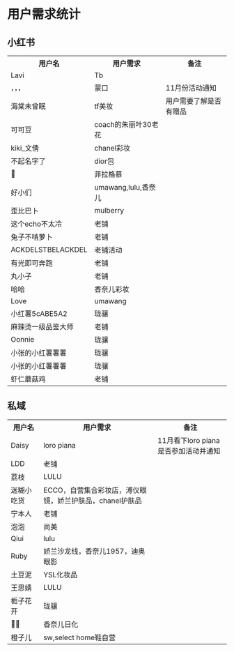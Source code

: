 # 用户需求统计

## 小红书

<table>
    <tr>
        <th>用户名</th>
        <th>用户需求</th>
        <th>备注</th>
    </tr>
    <tr>
        <td>Lavi</td>
        <td>Tb</td>
        <td></td>
    </tr>
    <tr>
        <td>，，，</td>
        <td>蒙口</td>
        <td>11月份活动通知</td>
    </tr>
    <tr>
        <td>海棠未曾眠</td>
        <td>tf美妆</td>
        <td>用户需要了解是否有赠品</td>
    </tr>
    <tr>
        <td>可可豆</td>
        <td>coach的朱丽叶30老花</td>
        <td></td>
    </tr>
    <tr>
        <td>kiki_文倩</td>
        <td>chanel彩妆</td>
        <td></td>
    </tr>
    <tr>
        <td>不起名字了</td>
        <td>dior包</td>
        <td></td>
    </tr>
    <tr>
        <td>🦋</td>
        <td>菲拉格慕</td>
        <td></td>
    </tr>
    <tr>
        <td>好小们</td>
        <td>umawang,lulu,香奈儿</td>
        <td></td>
    </tr>
    <tr>
        <td>歪比巴卜</td>
        <td>mulberry</td>
        <td></td>
    </tr>
    <tr>
        <td>这个echo不太冷</td>
        <td>老铺</td>
        <td></td>
    </tr>
    <tr>
        <td>兔子不啃萝卜</td>
        <td>老铺</td>
        <td></td>
    </tr>
    <tr>
        <td>ACKDELSTBELACKDEL</td>
        <td>老铺活动</td>
        <td></td>
    </tr>
    <tr>
        <td>有光即可奔跑</td>
        <td>老铺</td>
        <td></td>
    </tr>
    <tr>
        <td>丸小子</td>
        <td>老铺</td>
        <td></td>
    </tr>
    <tr>
        <td>哈哈</td>
        <td>香奈儿彩妆</td>
        <td></td>
    </tr>
    <tr>
        <td>Love</td>
        <td>umawang</td>
        <td></td>
    </tr>
    <tr>
        <td>小红薯5cABE5A2</td>
        <td>珑骧</td>
        <td></td>
    </tr>
    <tr>
        <td>麻辣烫一级品鉴大师</td>
        <td>老铺</td>
        <td></td>
    </tr>
    <tr>
        <td>Oonnie</td>
        <td>珑骧</td>
        <td></td>
    </tr>
    <tr>
        <td>小张的小红薯薯薯</td>
        <td>珑骧</td>
        <td></td>
    </tr>
    <tr>
        <td>小张的小红薯薯薯</td>
        <td>珑骧</td>
        <td></td>
    </tr>
    <tr>
        <td>虾仁蘑菇鸡</td>
        <td>老铺</td>
        <td></td>
    </tr>
</table>

## 私域

<table>
    <tr>
        <th>用户名</th>
        <th>用户需求</th>
        <th>备注</th>
    </tr>
    <tr>
        <td>Daisy</td>
        <td>loro piana</td>
        <td>11月看下loro piana是否参加活动并通知</td>
    </tr>
    <tr>
        <td>LDD</td>
        <td>老铺</td>
        <td></td>
    </tr>
    <tr>
        <td>荔枝</td>
        <td>LULU</td>
        <td></td>
    </tr>
    <tr>
        <td>迷糊小吃货</td>
        <td>ECCO，自营集合彩妆店，溥仪眼镜，娇兰护肤品，chanel护肤品</td>
        <td></td>
    </tr>
    <tr>
        <td>宁本人</td>
        <td>老铺</td>
        <td></td>
    </tr>
    <tr>
        <td>泡泡</td>
        <td>尚美</td>
        <td></td>
    </tr>
    <tr>
        <td>Qiui</td>
        <td>lulu</td>
        <td></td>
    </tr>
    <tr>
        <td>Ruby</td>
        <td>娇兰沙龙线，香奈儿1957，迪奥眼影</td>
        <td></td>
    </tr>
    <tr>
        <td>土豆泥</td>
        <td>YSL化妆品</td>
        <td></td>
    </tr>
    <tr>
        <td>王思婧</td>
        <td>LULU</td>
        <td></td>
    </tr>
    <tr>
        <td>栀子花开</td>
        <td>珑骧</td>
        <td></td>
    </tr>
    <tr>
        <td>🔧🔧</td>
        <td>香奈儿日化</td>
        <td></td>
    </tr>
    <tr>
        <td>橙子儿</td>
        <td>sw,select home鞋自营</td>
        <td></td>
    </tr>
</table>


